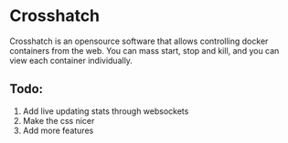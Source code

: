 # Crosshatch

Crosshatch is an opensource software that allows controlling docker containers from the web. You can mass start, stop and kill, and you can view each container individually.

## Todo:
1. Add live updating stats through websockets
2. Make the css nicer
3. Add more features